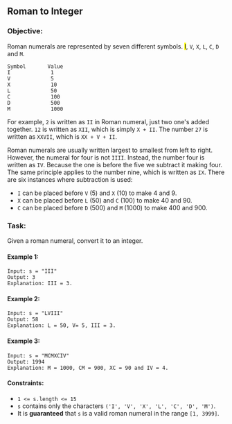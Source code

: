 ## Roman to Integer
### Objective:
Roman numerals are represented by seven different symbols. <mark>I</mark>, `V`, `X`, `L`, `C`, `D` and `M`.

	Symbol       Value
	I             1
	V             5
	X             10
	L             50
	C             100
	D             500
	M             1000

For example, `2` is written as `II` in Roman numeral, just two one's added together. `12` is written as `XII`, which is simply `X + II`. The number `27` is written as `XXVII`, which is `XX + V + II`.

Roman numerals are usually written largest to smallest from left to right. However, the numeral for four is not `IIII`. Instead, the number four is written as `IV`. Because the one is before the five we subtract it making four. The same principle applies to the number nine, which is written as `IX`. There are six instances where subtraction is used:
* `I` can be placed before `V` (5) and `X` (10) to make 4 and 9. 
* `X` can be placed before `L` (50) and `C` (100) to make 40 and 90. 
* `C` can be placed before `D` (500) and `M` (1000) to make 400 and 900.

### Task:
Given a roman numeral, convert it to an integer.

#### Example 1:

	Input: s = "III"
	Output: 3
	Explanation: III = 3.

#### Example 2:
	Input: s = "LVIII"
	Output: 58
	Explanation: L = 50, V= 5, III = 3.

#### Example 3:
	Input: s = "MCMXCIV"
	Output: 1994
	Explanation: M = 1000, CM = 900, XC = 90 and IV = 4.

#### Constraints:
*	`1 <= s.length <= 15`
*	`s` contains only the characters `('I', 'V', 'X', 'L', 'C', 'D', 'M')`.
*	It is **guaranteed** that `s` is a valid roman numeral in the range `[1, 3999]`.
